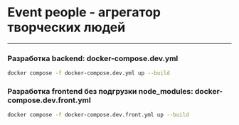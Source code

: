 # Event people - агрегатор творческих людей

---


### Разработка backend: docker-compose.dev.yml 

```bash
docker compose -f docker-compose.dev.yml up --build
```

### Разработка frontend без подгрузки node_modules: docker-compose.dev.front.yml 

```bash
docker compose -f docker-compose.dev.front.yml up --build
```
